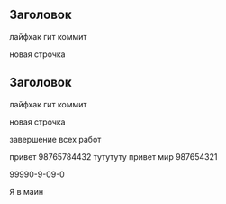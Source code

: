 ## Заголовок

лайфхак гит коммит

новая строчка


## Заголовок

лайфхак гит коммит

новая строчка

завершение всех работ 

привет 98765784432 
тутутуту
привет мир 987654321


99990-9-09-0

Я в маин 